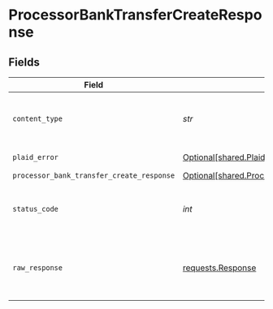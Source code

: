 # ProcessorBankTransferCreateResponse


## Fields

| Field                                                                                                              | Type                                                                                                               | Required                                                                                                           | Description                                                                                                        |
| ------------------------------------------------------------------------------------------------------------------ | ------------------------------------------------------------------------------------------------------------------ | ------------------------------------------------------------------------------------------------------------------ | ------------------------------------------------------------------------------------------------------------------ |
| `content_type`                                                                                                     | *str*                                                                                                              | :heavy_check_mark:                                                                                                 | HTTP response content type for this operation                                                                      |
| `plaid_error`                                                                                                      | [Optional[shared.PlaidError]](../../models/shared/plaiderror.md)                                                   | :heavy_minus_sign:                                                                                                 | Error response                                                                                                     |
| `processor_bank_transfer_create_response`                                                                          | [Optional[shared.ProcessorBankTransferCreateResponse]](../../models/shared/processorbanktransfercreateresponse.md) | :heavy_minus_sign:                                                                                                 | OK                                                                                                                 |
| `status_code`                                                                                                      | *int*                                                                                                              | :heavy_check_mark:                                                                                                 | HTTP response status code for this operation                                                                       |
| `raw_response`                                                                                                     | [requests.Response](https://requests.readthedocs.io/en/latest/api/#requests.Response)                              | :heavy_check_mark:                                                                                                 | Raw HTTP response; suitable for custom response parsing                                                            |